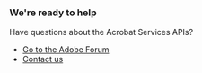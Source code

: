 

<SummaryBlock slots=" heading, text, buttons"  theme='lightest' />

### We're ready to help

Have questions about the Acrobat Services APIs?

* [Go to the Adobe Forum](https://www.adobe.com/go/pdftoolsapi_forum)
* [Contact us](../pricing/contact.md)